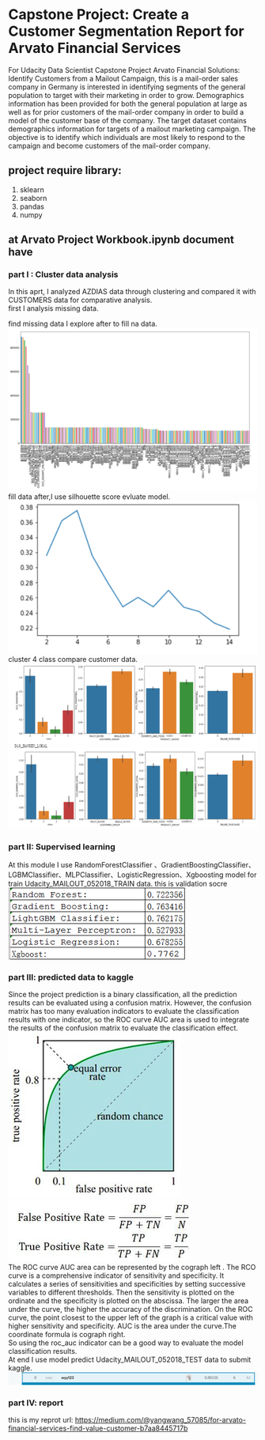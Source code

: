 #  Capstone Project: Create a Customer Segmentation Report for Arvato Financial Services

  For Udacity Data Scientist Capstone Project Arvato Financial Solutions: Identify Customers from a Mailout Campaign, this is a mail-order sales company in Germany is interested in identifying segments of the general population to target with their marketing in order to grow. Demographics information has been provided for both the general population at large as well as for prior customers of the mail-order company in order to build a model of the customer base of the company. The target dataset contains demographics information for targets of a mailout marketing campaign. The objective is to identify which individuals are most likely to respond to the campaign and become customers of the mail-order company. <br>
## project require library:
1. sklearn  <br>
2. seaborn  <br>
3. pandas   <br>
4. numpy    <br>

## at Arvato Project Workbook.ipynb document have <br>
### part I : Cluster data analysis
In this aprt, I analyzed AZDIAS data through clustering and compared it with CUSTOMERS data for comparative analysis. <br>
first I analysis missing data.<br>

find missing data I explore after to fill na data.<br>
 ![avatar](/Image/missing_data.png)<br>
fill data after,I use silhouette score evluate model.<br>
![avatar](/Image/silhouette_score.png)<br>
cluster 4 class compare customer data.<br>
![avatar](/Image/data_comparte.png)

### part II: Supervised learning
At this module I use RandomForestClassifier 、GradientBoostingClassifier、
LGBMClassifier、MLPClassifier、LogisticRegression、Xgboosting model for train Udacity_MAILOUT_052018_TRAIN data. this is validation socre <br>
![avatar](/Image/model_compare.png)
### part III: predicted data to kaggle
Since the project prediction is a binary classification, all the prediction results can be evaluated using a confusion matrix.
However, the confusion matrix has too many evaluation indicators to evaluate the classification results with one indicator, so the ROC curve AUC area is used to integrate the results of the confusion matrix to evaluate the classification effect.<br>
![avatar](/Image/roc_auc.jpeg)  ![avatar](/Image/formula.jpeg) <br>
The ROC curve AUC area can be represented by the  cograph left . The RCO curve is a comprehensive indicator of sensitivity and specificity. It calculates a series of sensitivities and specificities by setting successive variables to different thresholds. Then the sensitivity is plotted on the ordinate and the specificity is plotted on the abscissa. The larger the area under the curve, the higher the accuracy of the discrimination. On the ROC curve, the point closest to the upper left of the graph is a critical value with higher sensitivity and specificity. AUC is the area under the curve.The coordinate formula is cograph right.<br>
So using the roc_auc indicator can be a good way to evaluate the model classification results.<br>
At end I use model predict Udacity_MAILOUT_052018_TEST data to submit kaggle.<br>
![avatar](/Image/kaggle_score.png)<br>
### part IV: report
this is my reprot url: https://medium.com/@yangwang_57085/for-arvato-financial-services-find-value-customer-b7aa8445717b
